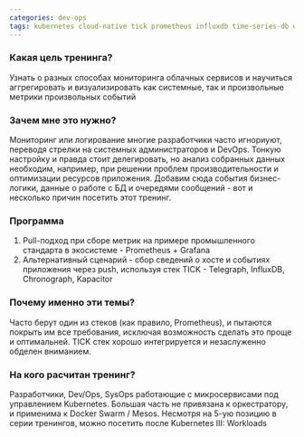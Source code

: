 ```yaml
---
categories: dev-ops
tags: kubernetes cloud-native tick prometheus influxdb time-series-db db monitoring
---
```

### Какая цель тренинга?
Узнать о разных способах мониторинга облачных сервисов и научиться аггрегировать и визуализировать как системные, так и произвольные метрики произвольных событий

### Зачем мне это нужно?
Мониторинг или логирование многие разработчики часто игнориуют, переводя стрелки на системных администраторов и DevOps. Тонкую настройку и правда стоит делегировать, но анализ собранных данных необходим, например, при решении проблем производительности и оптимизации ресурсов приложения. Добавим сюда события бизнес-логики, данные о работе с  БД и очередями сообщений - вот и несколько причин посетить этот тренинг.

### Программа
1. Pull-подход при сборе метрик на примере промышленного стандарта в экосистеме -  Prometheus + Grafana
2. Альтернативный сценарий - сбор сведений о хосте и событиях приложения через push, используя стек TICK - Telegraph, InfluxDB, Chronograph, Kapacitor

### Почему именно эти темы?
Часто берут один из стеков (как правило, Prometheus), и пытаются покрыть им все требования, исключая возможность сделать это проще и оптимальней. TICK стек хорошо интегрируется и незаслуженно обделен вниманием.

### На кого расчитан тренинг?
Разработчики, Dev/Ops, SysOps работающие с микросервисами под управлением Kubernetes. Большая часть не привязана к оркестратору, и применима к Docker Swarm / Mesos. Несмотря на 5-ую позицию в серии тренингов, можно посетить после Kubernetes III: Workloads   
